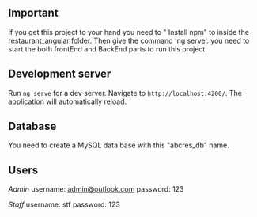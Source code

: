 ## Important

If you get this project to your hand you need to " Install npm" to inside the restaurant_angular folder. Then give the command 'ng serve'.  you need to start the both frontEnd and BackEnd parts to run this project.


## Development server

Run `ng serve` for a dev server. Navigate to `http://localhost:4200/`. The application will automatically reload.

## Database

You need to create a MySQL data base with this "abcres_db" name.

## Users
_Admin_
username: admin@outlook.com
password: 123

_Staff_
username: stf
password: 123



